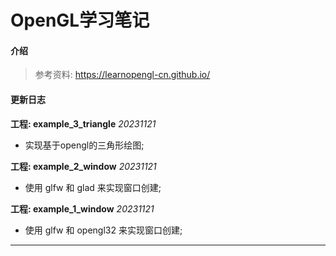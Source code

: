 # OpenGL学习笔记

#### 介绍
> 参考资料: https://learnopengl-cn.github.io/

####  更新日志


**工程: example_3_triangle**  *20231121*
* 实现基于opengl的三角形绘图;

**工程: example_2_window**  *20231121*
* 使用 glfw 和 glad 来实现窗口创建;

**工程: example_1_window**  *20231121*
* 使用 glfw 和 opengl32 来实现窗口创建;

-------
